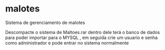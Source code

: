 # malotes
Sistema de gerenciamento de malotes

Descompacte o sistema de Maltoes.rar  dentro dele terá o banco  de dados para poder importar para o MYSQL ,
em seguida crie um usuario e senha como administrador e pode entrar no sistema normalmente
